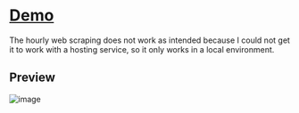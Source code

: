 # [Demo](https://one-app-7ustin.herokuapp.com/)
The hourly web scraping does not work as intended because I could not get it to work with a hosting service, so it only works in a local environment.

## Preview
![image](https://user-images.githubusercontent.com/81305164/148633562-3bd5745e-2257-468b-ae59-512b8942c88c.png)
